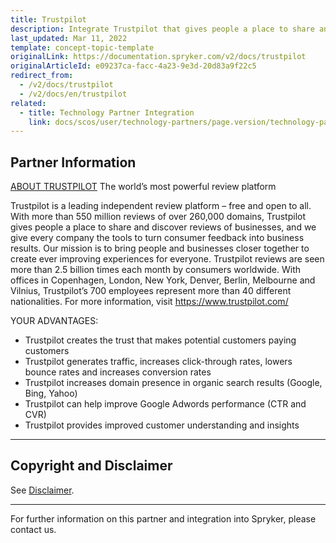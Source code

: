 ```yaml
---
title: Trustpilot
description: Integrate Trustpilot that gives people a place to share and discover reviews of businesses, and we give every company the tools to turn consumer feedback into business results
last_updated: Mar 11, 2022
template: concept-topic-template
originalLink: https://documentation.spryker.com/v2/docs/trustpilot
originalArticleId: e09237ca-facc-4a23-9e3d-20d83a9f22c5
redirect_from:
  - /v2/docs/trustpilot
  - /v2/docs/en/trustpilot
related:
  - title: Technology Partner Integration
    link: docs/scos/user/technology-partners/page.version/technology-partners.html
---
```


## Partner Information
[ABOUT TRUSTPILOT](https://de.business.trustpilot.com/)
The world’s most powerful review platform

Trustpilot is a leading independent review platform – free and open to all. With more than 550 million reviews of over 260,000 domains, Trustpilot gives people a place to share and discover reviews of businesses, and we give every company the tools to turn consumer feedback into business results. Our mission is to bring people and businesses closer together to create ever improving experiences for everyone. Trustpilot reviews are seen more than 2.5 billion times each month by consumers worldwide. With offices in Copenhagen, London, New York, Denver, Berlin, Melbourne and Vilnius, Trustpilot’s 700 employees represent more than 40 different nationalities. For more information, visit https://www.trustpilot.com/

YOUR ADVANTAGES:

* Trustpilot creates the trust that makes potential customers paying customers
* Trustpilot generates traffic, increases click-through rates, lowers bounce rates and increases conversion rates
* Trustpilot increases domain presence in organic search results (Google, Bing, Yahoo)
* Trustpilot can help improve Google Adwords performance (CTR and CVR)
* Trustpilot provides improved customer understanding and insights

---

## Copyright and Disclaimer

See [Disclaimer](https://github.com/spryker/spryker-documentation).

---
For further information on this partner and integration into Spryker, please contact us.

<div class="hubspot-forms hubspot-forms--docs">
<div class="hubspot-form" id="hubspot-partners-1">
            <div class="script-embed" data-code="
                                            hbspt.forms.create({
				                                portalId: '2770802',
				                                formId: '163e11fb-e833-4638-86ae-a2ca4b929a41',
              	                                onFormReady: function() {
              		                                const hbsptInit = new CustomEvent('hbsptInit', {bubbles: true});
              		                                document.querySelector('#hubspot-partners-1').dispatchEvent(hbsptInit);
              	                                }
				                            });
            "></div>
</div>
</div>


